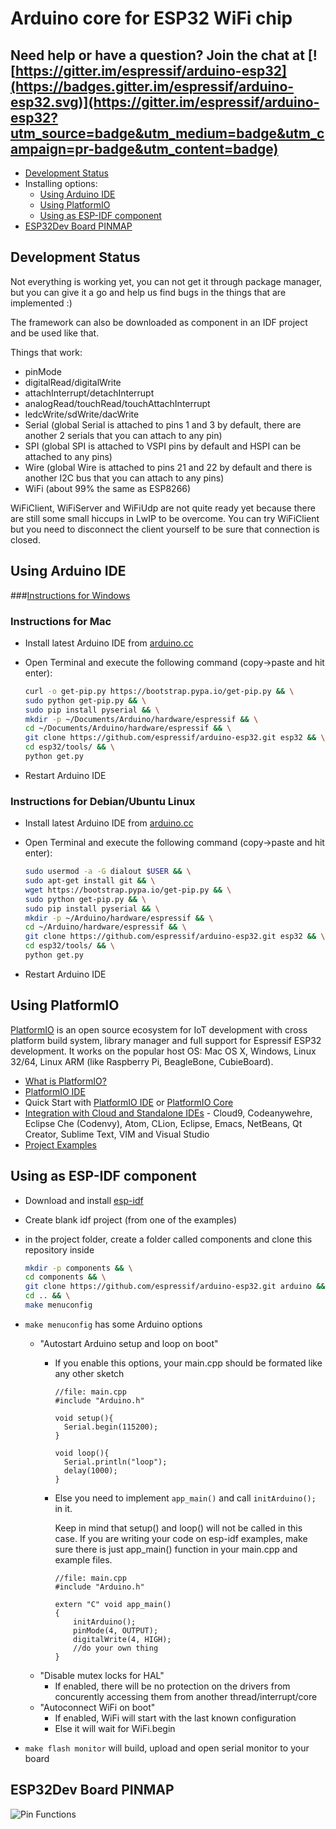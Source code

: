 # Arduino core for ESP32 WiFi chip

## Need help or have a question? Join the chat at [![https://gitter.im/espressif/arduino-esp32](https://badges.gitter.im/espressif/arduino-esp32.svg)](https://gitter.im/espressif/arduino-esp32?utm_source=badge&utm_medium=badge&utm_campaign=pr-badge&utm_content=badge)

- [Development Status](#development-status)
- Installing options:
  + [Using Arduino IDE](#using-arduino-ide)
  + [Using PlatformIO](#using-platformio)
  + [Using as ESP-IDF component](#using-as-esp-idf-component)
- [ESP32Dev Board PINMAP](#esp32dev-board-pinmap)  

## Development Status
Not everything is working yet, you can not get it through package manager, but you can give it a go and help us find bugs in the things that are implemented :)

The framework can also be downloaded as component in an IDF project and be used like that.

Things that work:

- pinMode
- digitalRead/digitalWrite
- attachInterrupt/detachInterrupt
- analogRead/touchRead/touchAttachInterrupt
- ledcWrite/sdWrite/dacWrite
- Serial (global Serial is attached to pins 1 and 3 by default, there are another 2 serials that you can attach to any pin)
- SPI (global SPI is attached to VSPI pins by default and HSPI can be attached to any pins)
- Wire (global Wire is attached to pins 21 and 22 by default and there is another I2C bus that you can attach to any pins)
- WiFi (about 99% the same as ESP8266)

WiFiClient, WiFiServer and WiFiUdp are not quite ready yet because there are still some small hiccups in LwIP to be overcome.
You can try WiFiClient but you need to disconnect the client yourself to be sure that connection is closed.

## Using Arduino IDE

###[Instructions for Windows](doc/windows.md)

### Instructions for Mac
- Install latest Arduino IDE from [arduino.cc](https://www.arduino.cc/en/Main/Software)
- Open Terminal and execute the following command (copy->paste and hit enter):

  ```bash
  curl -o get-pip.py https://bootstrap.pypa.io/get-pip.py && \
  sudo python get-pip.py && \
  sudo pip install pyserial && \
  mkdir -p ~/Documents/Arduino/hardware/espressif && \
  cd ~/Documents/Arduino/hardware/espressif && \
  git clone https://github.com/espressif/arduino-esp32.git esp32 && \
  cd esp32/tools/ && \
  python get.py
  ```
- Restart Arduino IDE

### Instructions for Debian/Ubuntu Linux
- Install latest Arduino IDE from [arduino.cc](https://www.arduino.cc/en/Main/Software)
- Open Terminal and execute the following command (copy->paste and hit enter):

  ```bash
  sudo usermod -a -G dialout $USER && \
  sudo apt-get install git && \
  wget https://bootstrap.pypa.io/get-pip.py && \
  sudo python get-pip.py && \
  sudo pip install pyserial && \
  mkdir -p ~/Arduino/hardware/espressif && \
  cd ~/Arduino/hardware/espressif && \
  git clone https://github.com/espressif/arduino-esp32.git esp32 && \
  cd esp32/tools/ && \
  python get.py
  ```
- Restart Arduino IDE

## Using PlatformIO

[PlatformIO](http://platformio.org) is an open source ecosystem for IoT
development with cross platform build system, library manager and full support
for Espressif ESP32 development. It works on the popular host OS: Mac OS X, Windows,
Linux 32/64, Linux ARM (like Raspberry Pi, BeagleBone, CubieBoard).

- [What is PlatformIO?](http://docs.platformio.org/page/what-is-platformio.html)
- [PlatformIO IDE](http://platformio.org/platformio-ide)
- Quick Start with [PlatformIO IDE](http://docs.platformio.org/page/ide/atom.html#quick-start) or [PlatformIO Core](http://docs.platformio.org/page/core.html)
- [Integration with Cloud and Standalone IDEs](http://docs.platformio.org/page/ide.html) -
  Cloud9, Codeanywehre, Eclipse Che (Codenvy), Atom, CLion, Eclipse, Emacs, NetBeans, Qt Creator, Sublime Text, VIM and Visual Studio
- [Project Examples](https://github.com/platformio/platform-espressif32/tree/develop/examples)

## Using as ESP-IDF component
- Download and install [esp-idf](https://github.com/espressif/esp-idf)
- Create blank idf project (from one of the examples)
- in the project folder, create a folder called components and clone this repository inside

    ```bash
    mkdir -p components && \
    cd components && \
    git clone https://github.com/espressif/arduino-esp32.git arduino && \
    cd .. && \
    make menuconfig
  ```
- ```make menuconfig``` has some Arduino options
    - "Autostart Arduino setup and loop on boot"
        - If you enable this options, your main.cpp should be formated like any other sketch

          ```arduino
          //file: main.cpp
          #include "Arduino.h"

          void setup(){
            Serial.begin(115200);
          }

          void loop(){
            Serial.println("loop");
            delay(1000);
          }
          ```
        - Else you need to implement ```app_main()``` and call ```initArduino();``` in it.

          Keep in mind that setup() and loop() will not be called in this case.
          If you are writing your code on esp-idf examples, make sure there is just app_main() function in your main.cpp and example files. 

          ```arduino
          //file: main.cpp
          #include "Arduino.h"

          extern "C" void app_main()
          {
              initArduino();
              pinMode(4, OUTPUT);
              digitalWrite(4, HIGH);
              //do your own thing
          }
          ```
    - "Disable mutex locks for HAL"
        - If enabled, there will be no protection on the drivers from concurently accessing them from another thread/interrupt/core
    - "Autoconnect WiFi on boot"
        - If enabled, WiFi will start with the last known configuration
        - Else it will wait for WiFi.begin
- ```make flash monitor``` will build, upload and open serial monitor to your board

## ESP32Dev Board PINMAP

![Pin Functions](doc/esp32_pinmap.png)
